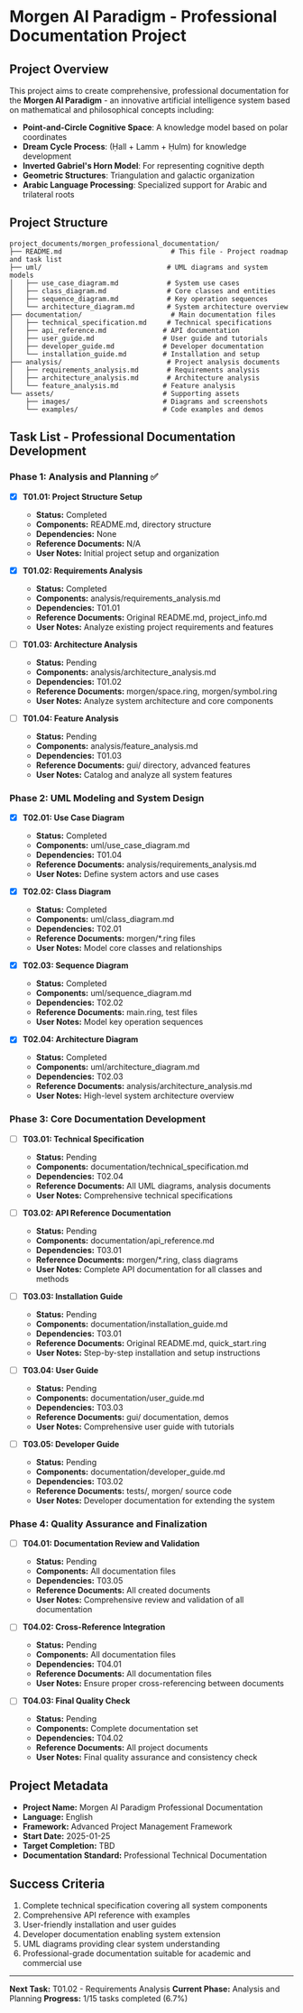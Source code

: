 # Morgen AI Paradigm - Professional Documentation Project

## Project Overview

This project aims to create comprehensive, professional documentation for the **Morgen AI Paradigm** - an innovative artificial intelligence system based on mathematical and philosophical concepts including:

- **Point-and-Circle Cognitive Space**: A knowledge model based on polar coordinates
- **Dream Cycle Process**: (Ḥall + Lamm + Ḥulm) for knowledge development
- **Inverted Gabriel's Horn Model**: For representing cognitive depth
- **Geometric Structures**: Triangulation and galactic organization
- **Arabic Language Processing**: Specialized support for Arabic and trilateral roots

## Project Structure

```
project_documents/morgen_professional_documentation/
├── README.md                           # This file - Project roadmap and task list
├── uml/                               # UML diagrams and system models
│   ├── use_case_diagram.md            # System use cases
│   ├── class_diagram.md               # Core classes and entities
│   ├── sequence_diagram.md            # Key operation sequences
│   └── architecture_diagram.md        # System architecture overview
├── documentation/                      # Main documentation files
│   ├── technical_specification.md     # Technical specifications
│   ├── api_reference.md              # API documentation
│   ├── user_guide.md                 # User guide and tutorials
│   ├── developer_guide.md            # Developer documentation
│   └── installation_guide.md         # Installation and setup
├── analysis/                          # Project analysis documents
│   ├── requirements_analysis.md       # Requirements analysis
│   ├── architecture_analysis.md       # Architecture analysis
│   └── feature_analysis.md           # Feature analysis
└── assets/                           # Supporting assets
    ├── images/                       # Diagrams and screenshots
    └── examples/                     # Code examples and demos
```

## Task List - Professional Documentation Development

### Phase 1: Analysis and Planning ✅

- [x] **T01.01: Project Structure Setup**
  - **Status:** Completed
  - **Components:** README.md, directory structure
  - **Dependencies:** None
  - **Reference Documents:** N/A
  - **User Notes:** Initial project setup and organization

- [x] **T01.02: Requirements Analysis**
  - **Status:** Completed
  - **Components:** analysis/requirements_analysis.md
  - **Dependencies:** T01.01
  - **Reference Documents:** Original README.md, project_info.md
  - **User Notes:** Analyze existing project requirements and features

- [ ] **T01.03: Architecture Analysis**
  - **Status:** Pending
  - **Components:** analysis/architecture_analysis.md
  - **Dependencies:** T01.02
  - **Reference Documents:** morgen/space.ring, morgen/symbol.ring
  - **User Notes:** Analyze system architecture and core components

- [ ] **T01.04: Feature Analysis**
  - **Status:** Pending
  - **Components:** analysis/feature_analysis.md
  - **Dependencies:** T01.03
  - **Reference Documents:** gui/ directory, advanced features
  - **User Notes:** Catalog and analyze all system features

### Phase 2: UML Modeling and System Design

- [x] **T02.01: Use Case Diagram**
  - **Status:** Completed
  - **Components:** uml/use_case_diagram.md
  - **Dependencies:** T01.04
  - **Reference Documents:** analysis/requirements_analysis.md
  - **User Notes:** Define system actors and use cases

- [x] **T02.02: Class Diagram**
  - **Status:** Completed
  - **Components:** uml/class_diagram.md
  - **Dependencies:** T02.01
  - **Reference Documents:** morgen/*.ring files
  - **User Notes:** Model core classes and relationships

- [x] **T02.03: Sequence Diagram**
  - **Status:** Completed
  - **Components:** uml/sequence_diagram.md
  - **Dependencies:** T02.02
  - **Reference Documents:** main.ring, test files
  - **User Notes:** Model key operation sequences

- [x] **T02.04: Architecture Diagram**
  - **Status:** Completed
  - **Components:** uml/architecture_diagram.md
  - **Dependencies:** T02.03
  - **Reference Documents:** analysis/architecture_analysis.md
  - **User Notes:** High-level system architecture overview

### Phase 3: Core Documentation Development

- [ ] **T03.01: Technical Specification**
  - **Status:** Pending
  - **Components:** documentation/technical_specification.md
  - **Dependencies:** T02.04
  - **Reference Documents:** All UML diagrams, analysis documents
  - **User Notes:** Comprehensive technical specifications

- [ ] **T03.02: API Reference Documentation**
  - **Status:** Pending
  - **Components:** documentation/api_reference.md
  - **Dependencies:** T03.01
  - **Reference Documents:** morgen/*.ring, class diagrams
  - **User Notes:** Complete API documentation for all classes and methods

- [ ] **T03.03: Installation Guide**
  - **Status:** Pending
  - **Components:** documentation/installation_guide.md
  - **Dependencies:** T03.01
  - **Reference Documents:** Original README.md, quick_start.ring
  - **User Notes:** Step-by-step installation and setup instructions

- [ ] **T03.04: User Guide**
  - **Status:** Pending
  - **Components:** documentation/user_guide.md
  - **Dependencies:** T03.03
  - **Reference Documents:** gui/ documentation, demos
  - **User Notes:** Comprehensive user guide with tutorials

- [ ] **T03.05: Developer Guide**
  - **Status:** Pending
  - **Components:** documentation/developer_guide.md
  - **Dependencies:** T03.02
  - **Reference Documents:** tests/, morgen/ source code
  - **User Notes:** Developer documentation for extending the system

### Phase 4: Quality Assurance and Finalization

- [ ] **T04.01: Documentation Review and Validation**
  - **Status:** Pending
  - **Components:** All documentation files
  - **Dependencies:** T03.05
  - **Reference Documents:** All created documents
  - **User Notes:** Comprehensive review and validation of all documentation

- [ ] **T04.02: Cross-Reference Integration**
  - **Status:** Pending
  - **Components:** All documentation files
  - **Dependencies:** T04.01
  - **Reference Documents:** All documentation files
  - **User Notes:** Ensure proper cross-referencing between documents

- [ ] **T04.03: Final Quality Check**
  - **Status:** Pending
  - **Components:** Complete documentation set
  - **Dependencies:** T04.02
  - **Reference Documents:** All project documents
  - **User Notes:** Final quality assurance and consistency check

## Project Metadata

- **Project Name:** Morgen AI Paradigm Professional Documentation
- **Language:** English
- **Framework:** Advanced Project Management Framework
- **Start Date:** 2025-01-25
- **Target Completion:** TBD
- **Documentation Standard:** Professional Technical Documentation

## Success Criteria

1. Complete technical specification covering all system components
2. Comprehensive API reference with examples
3. User-friendly installation and user guides
4. Developer documentation enabling system extension
5. UML diagrams providing clear system understanding
6. Professional-grade documentation suitable for academic and commercial use

---

**Next Task:** T01.02 - Requirements Analysis
**Current Phase:** Analysis and Planning
**Progress:** 1/15 tasks completed (6.7%)
